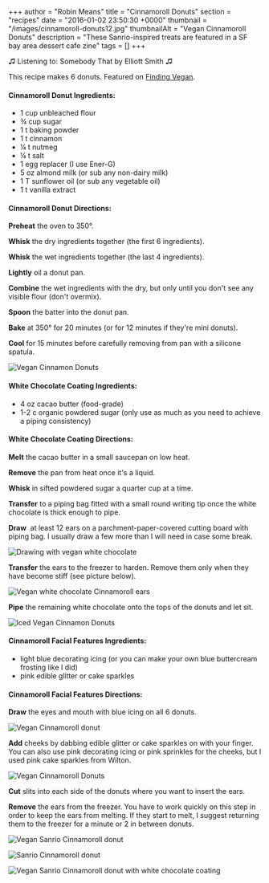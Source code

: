 +++
author = "Robin Means"
title = "Cinnamoroll Donuts"
section = "recipes"
date = "2016-01-02 23:50:30 +0000"
thumbnail = "/images/cinnamoroll-donuts12.jpg"
thumbnailAlt = "Vegan Cinnamoroll Donuts"
description = "These Sanrio-inspired treats are featured in a SF bay area dessert cafe zine"
tags = []
+++

♫&nbsp;Listening to: Somebody That by Elliott Smith ♫

This recipe makes 6 donuts. Featured on [Finding Vegan](http://www.findingvegan.com/cinnamoroll-donuts/).

#### Cinnamoroll Donut Ingredients:

- 1 cup unbleached flour
- ¾ cup sugar
- 1 t baking powder
- 1 t cinnamon
- ¼ t nutmeg
- ¼ t salt
- 1 egg replacer (I use Ener-G)
- 5 oz almond milk (or sub any non-dairy milk)
- 1 T sunflower oil (or sub any vegetable oil)
- 1 t vanilla extract

#### Cinnamoroll Donut Directions:

**Preheat** the oven to 350°.

**Whisk** the dry ingredients together (the first 6 ingredients).

**Whisk** the wet ingredients together (the last 4 ingredients).

**Lightly** oil a donut pan.

**Combine** the wet ingredients with the dry, but only until you don't see any visible flour (don't overmix).

**Spoon** the batter into the donut pan.

**Bake** at 350° for 20 minutes (or for 12 minutes if they're mini donuts).

**Cool** for 15 minutes before carefully removing from pan with a silicone spatula.

![Vegan Cinnamon Donuts](/images/cinnamoroll-donuts2.jpg)



#### White Chocolate Coating Ingredients:

- 4 oz cacao butter (food-grade)
- 1-2 c organic powdered sugar (only use as much as you need to achieve a piping consistency)

#### White Chocolate Coating Directions:

**Melt** the cacao butter in a small saucepan on low heat.

**Remove** the pan from heat once it's a liquid.

**Whisk** in sifted powdered sugar a quarter cup at a time.

**Transfer** to a piping bag fitted with a small round writing tip once the white chocolate is thick enough to pipe.

**Draw** &nbsp;at least 12 ears on a parchment-paper-covered cutting board with piping bag. I usually draw a few more than I will need in case some break.

![Drawing with vegan white chocolate](/images/cinnamoroll-donuts1.jpg)

**Transfer** the ears to the freezer to harden. Remove them only when they have become stiff (see picture below).

![Vegan white chocolate Cinnamoroll ears](/images/cinnamoroll-donuts3.jpg)

**Pipe** the remaining white chocolate onto the tops of the donuts and let sit.

![Iced Vegan Cinnamon Donuts](/images/cinnamoroll-donuts4.jpg)



#### Cinnamoroll Facial Features Ingredients:

- light blue decorating icing (or you can make your own blue buttercream frosting like I did)
- pink edible glitter or cake sparkles

#### Cinnamoroll Facial Features Directions:

**Draw** the eyes and mouth with blue icing on all 6 donuts.

![Vegan Cinnamoroll donut](/images/cinnamoroll-donuts6.jpg)

**Add** cheeks by dabbing edible glitter or cake sparkles on with your finger. You can also use pink decorating icing or pink sprinkles for the cheeks, but I used pink cake sparkles from Wilton.

![Vegan Cinnamoroll Donuts](/images/cinnamoroll-donuts12.jpg)

**Cut** slits into each side of the donuts where you want to insert the ears.

**Remove** the ears from the freezer. You have to work quickly on this step in order to keep the ears from melting. If they start to melt, I suggest returning them to the freezer for a minute or 2 in between donuts.

![Vegan Sanrio Cinnamoroll donut](/images/cinnamoroll-donuts9.jpg)

![Sanrio Cinnamoroll donut](/images/cinnamoroll-donuts10.jpg)

![Vegan Sanrio Cinnamoroll donut with white chocolate coating](/images/cinnamoroll-donuts8.jpg)

